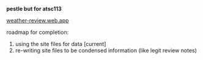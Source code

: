 **pestle but for atsc113**

[weather-review.web.app](https://weather-review.web.app)

roadmap for completion:
1. using the site files for data [current]
2. re-writing site files to be condensed information (like legit review notes)

